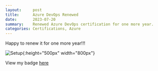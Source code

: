 ```yaml
---
layout:     post
title:      Azure DevOps Renewed
date:       2023-07-20
summary:    Renewed Azure DevOps certification for one more year.
categories: Certifications, Azure
---
```


Happy to renew it for one more year!!!

![Setup]({{site.url}}/images/renew-certification-1.png){:height="500px" width="800px"}


View my badge [here](https://t.co/ruGvBHhl93)
 